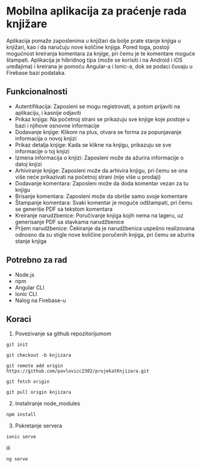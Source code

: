 # Mobilna aplikacija za praćenje rada knjižare

Aplikacija pomaže zaposlenima u knjižari da bolje prate stanje knjiga u knjižari, kao i da naručuju nove količine knjiga. Pored toga, postoji mogućnost kreiranja komentara za knjige, pri čemu je te komentare moguće štampati.
Aplikacija je hibridnog tipa (može se korisiti i na Android i iOS uređajima) i kreirana je pomoću Angular-a i Ionic-a, dok se podaci čuvaju u Firebase bazi podataka. 

## Funkcionalnosti
- Autentifikacija: Zaposleni se mogu registrovati, a potom prijaviti na aplikaciju, i kasnije odjaviti
- Prikaz knjiga: Na početnoj strani se prikazuju sve knjige koje postoje u bazi i njihove osnovne informacije
- Dodavanje knjige: Klikom na plus, otvara se forma za popunjavanje informacija o novoj knjizi
- Prikaz detalja knjige: Kada se klikne na knjigu, prikazuju se sve informacije o toj knjizi
- Izmena informacija o knjizi: Zaposleni može da ažurira informacije o datoj knjizi
- Arhiviranje knjige: Zaposleni može da arhivira knjigu, pri čemu se ona više neće prikazivati na početnoj strani (nije više u prodaji)
- Dodavanje komentara: Zaposleni može da doda komentar vezan za tu knjigu
- Brisanje komentara: Zaposleni može da obriše samo svoje komentare
- Štampanje komentara: Svaki komentar je moguće odštampati, pri čemu se generiše PDF sa tekstom komentara
- Kreiranje narudžbenice: Poručivanje knjiga kojih nema na lageru, uz generisanje PDF sa stavkama narudžbenice
- Prijem narudžbenice: Čekiranje da je narudžbenica uspešno realizovana odnosno da su stigle nove količine poručenih knjiga, pri čemu se ažurira stanje knjiga

 ## Potrebno za rad
 - Node.js
 - npm
 - Angular CLI
 - Ionic CLI
 - Nalog na Firebase-u

## Koraci
1) Povezivanje sa github repozitorijumom
~~~
git init

git checkout -b knjizara

git remote add origin https://github.com/pavlovicc2302/projekatKnjizara.git

git fetch origin

git pull origin knjizara
~~~

2) Instaliranje node_modules
~~~
npm install
~~~

3) Pokretanje servera
~~~
ionic serve
~~~
ili
~~~
ng serve
~~~
